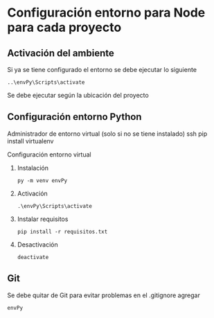 # Configuración entorno para Node para cada proyecto
## Activación del ambiente
Si ya se tiene configurado el entorno se debe ejecutar lo siguiente
```ssh
..\envPy\Scripts\activate
```
Se debe ejecutar según la ubicación del proyecto

## Configuración entorno Python
Administrador de entorno virtual (solo si no se tiene instalado)
ssh
pip install virtualenv

Configuración entorno virtual

1. Instalación
    ```ssh
    py -m venv envPy
    ```
 2. Activación
    ```ssh
    .\envPy\Scripts\activate
    ```
 3. Instalar requisitos
    ```ssh
    pip install -r requisitos.txt
    ```
 4. Desactivación
    ```ssh
    deactivate
    ```
## Git
Se debe quitar de Git para evitar problemas en el .gitignore agregar
```ssh
envPy
```